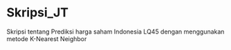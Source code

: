 # Skripsi_JT
Skripsi tentang Prediksi harga saham Indonesia LQ45 dengan menggunakan metode K-Nearest Neighbor
